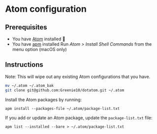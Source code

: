 # Atom configuration

## Prerequisites

- You have [Atom](https://atom.io/) installed :rocket:
- You have [apm](https://github.com/atom/apm) installed
  Run *Atom > Install Shell Commands* from the menu option (macOS only)

## Instructions

Note: This will wipe out any existing Atom configurations that you have.

```bash
mv ~/.atom ~/.atom_bak
git clone git@github.com:Greenie10/dotatom.git ~/.atom
```

Install the Atom packages by running:

```
apm install --packages-file ~/.atom/package-list.txt
```

If you add or update an Atom package, update the `package-list.txt` file:

```
apm list --installed --bare > ~/.atom/package-list.txt
```
